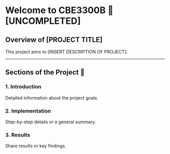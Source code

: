 # Welcome to CBE3300B 👋 [UNCOMPLETED]

## Overview of [PROJECT TITLE]
This project aims to [INSERT DESCRIPTION OF PROJECT].

---

## Sections of the Project 📂
### 1. Introduction
Detailed information about the project goals.

### 2. Implementation
Step-by-step details or a general summary.

### 3. Results
Share results or key findings.


